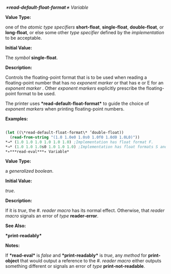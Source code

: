 *∗***read-default-float-format***∗ Variable* 



**Value Type:** 



one of the *atomic type specifiers* **short-float**, **single-float**, **double-float**, or **long-float**, or else some other *type specifier* defined by the *implementation* to be acceptable. 







 



 



**Initial Value:** 



The *symbol* **single-float**. 



**Description:** 



Controls the floating-point format that is to be used when reading a floating-point number that has no *exponent marker* or that has e or E for an *exponent marker* . Other *exponent markers* explicitly prescribe the floating-point format to be used. 



The printer uses **\*read-default-float-format\*** to guide the choice of *exponent markers* when printing floating-point numbers. 



**Examples:**
```lisp

(let ((\*read-default-float-format\* ’double-float)) 
  (read-from-string "(1.0 1.0e0 1.0s0 1.0f0 1.0d0 1.0L0)")) 
*→* (1.0 1.0 1.0 1.0 1.0 1.0) ;Implementation has float format F. 
*→* (1.0 1.0 1.0s0 1.0 1.0 1.0) ;Implementation has float formats S and F. *→* (1.0d0 1.0d0 1.0 1.0 1.0d0 1.0d0) ;Implementation has float formats F and D. *→* (1.0d0 1.0d0 1.0s0 1.0 1.0d0 1.0d0) ;Implementation has float formats S, F, D. *→* (1.0d0 1.0d0 1.0 1.0 1.0d0 1.0L0) ;Implementation has float formats F, D, L. *→* (1.0d0 1.0d0 1.0s0 1.0 1.0d0 1.0L0) ;Implementation has formats S, F, D, L. 
*∗***read-eval***∗ Variable* 

```
**Value Type:** 



a *generalized boolean*. 



**Initial Value:** 



*true*. 



**Description:** 



If it is *true*, the #. *reader macro* has its normal effect. Otherwise, that *reader macro* signals an error of *type* **reader-error**. 



**See Also:** 



**\*print-readably\*** 



**Notes:** 



If **\*read-eval\*** is *false* and **\*print-readably\*** is *true*, any *method* for **print-object** that would output a reference to the #. *reader macro* either outputs something different or signals an error of *type* **print-not-readable**. 







 



 



